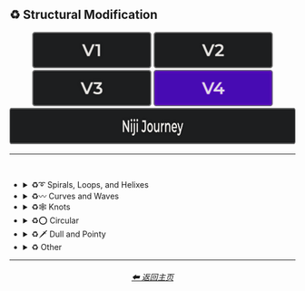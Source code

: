 <h2>♻ Structural Modification</h2>

<div align="center">

[<img src="/Images/Repo_Parts/Buttons/Version_Buttons/button_version_V1_inactive.webp?raw=true" alt="MidJourney V1" height="64" />](/Pages/MJ_V1/Style_Pages/Sphere/Structural_Modification.md)
[<img src="/Images/Repo_Parts/Buttons/Version_Buttons/button_version_V2_inactive.webp?raw=true" alt="MidJourney V2" height="64" />](/Pages/MJ_V2/Style_Pages/Sphere/Structural_Modification.md)
[<img src="/Images/Repo_Parts/Buttons/Version_Buttons/button_version_V3_inactive.webp?raw=true" alt="MidJourney V3" height="64" />](/Pages/MJ_V3/Style_Pages/Just_The_Style/Structural_Modification.md)
[<img src="/Images/Repo_Parts/Buttons/Version_Buttons/button_version_V4_active.webp?raw=true" alt="MidJourney V4" height="64" />](/Pages/MJ_V4/Style_Pages/Just_The_Style/Structural_Modification.md)
<br>
[<img src="/Images/Repo_Parts/Buttons/Version_Buttons/button_version_niji_inactive_full.webp?raw=true" alt="Niji Journey" height="64" />](/Pages/Niji_Journey/Style_Pages/Structural_Modification.md)

</div>

<hr>
<br>


- <details><summary>♻➰ Spirals, Loops, and Helixes</summary><p><div align="center">

    | Whirl | Spiraling | Spiral |
    | :-: | :-: | :-: |
    | <img src="/Images/MJ_V4/V4_Alpha_3.5/Midjourney_Styles/Whirl.webp?raw=true" width="256" /> | <img src="/Images/MJ_V4/V4_Alpha_3.5/Midjourney_Styles/Spiraling.webp?raw=true" width="256" /> | <img src="/Images/MJ_V4/V4_Alpha_3.5/Midjourney_Styles/Spiral.webp?raw=true" width="256" /> |
    
    <br>

    | Hyperbolic Spiral | Euler Spiral | Fermat's Spiral |
    | :-: | :-: | :-: |
    | <img src="/Images/MJ_V4/V4_Alpha_3.5/Midjourney_Styles/Hyperbolic_Spiral.webp?raw=true" width="256" /> | <img src="/Images/MJ_V4/V4_Alpha_3.5/Midjourney_Styles/Euler_Spiral.webp?raw=true" width="256" /> | <img src="/Images/MJ_V4/V4_Alpha_3.5/Midjourney_Styles/Fermats_Spiral.webp?raw=true" width="256" /> |

    <br>

    | Logarithmic Spiral | Doyle Spiral | Triskelion |
    | :-: | :-: | :-: |
    | <img src="/Images/MJ_V4/V4_Alpha_3.5/Midjourney_Styles/Logarithmic_Spiral.webp?raw=true" width="256" /> | <img src="/Images/MJ_V4/V4_Alpha_3.5/Midjourney_Styles/Doyle_Spiral.webp?raw=true" width="256" /> | <img src="/Images/MJ_V4/V4_Alpha_3.5/Midjourney_Styles/Triskelion.webp?raw=true" width="256" /> |

    <br>

    | Spiral of Theodorus | Archimedean Spiral | Golden Spiral |
    | :-: | :-: | :-: |
    | <img src="/Images/MJ_V4/V4_Alpha_3.5/Midjourney_Styles/Spiral_of_Theodorus.webp?raw=true" width="256" /> | <img src="/Images/MJ_V4/V4_Alpha_3.5/Midjourney_Styles/Archimedean_Spiral.webp?raw=true" width="256"/> | <img src="/Images/MJ_V4/V4_Alpha_3.5/Midjourney_Styles/Golden_Spiral.webp?raw=true" width="256" /> |

    <br>

    | Spiral Stairs | Spiral Staircase |
    | :-: | :-: |
    | <img src="/Images/MJ_V4/V4_Alpha_3.5/Midjourney_Styles/Spiral_Stairs.webp?raw=true" width="256" /> | <img src="/Images/MJ_V4/V4_Alpha_3.5/Midjourney_Styles/Spiral_Staircase.webp?raw=true" width="256" /> |

    <br>
    
    | Loop-De-Loop | Loopy |
    | :-: | :-: |
    | <img src="/Images/MJ_V4/V4_Alpha_3.5/Midjourney_Styles/Loop-de-loop.webp?raw=true" width="256" /> | <img src="/Images/MJ_V4/V4_Alpha_3.5/Midjourney_Styles/Loopy.webp?raw=true" width="256" /> |

    <br>

    | Helix | Double-Helix |
    | :-: | :-: |
    | <img src="/Images/MJ_V4/V4_Alpha_3.5/Midjourney_Styles/Helix.webp?raw=true" width="256" /> | <img src="/Images/MJ_V4/V4_Alpha_3.5/Midjourney_Styles/Double-Helix.webp?raw=true" width="256" /> |

    <br>
    
    | Twisted | Coiled |
    | :-: | :-: |
    | <img src="/Images/MJ_V4/V4_Alpha_3.5/Midjourney_Styles/Twisted.webp?raw=true" width="256" /> | <img src="/Images/MJ_V4/V4_Alpha_3.5/Midjourney_Styles/Coiled.webp?raw=true" width="256" /> |

  </div></p></details>



- <details><summary>♻〰 Curves and Waves</summary><p><div align="center">

    | Wave | Wavy |
    | :-: | :-: |
    | <img src="/Images/MJ_V4/V4_Alpha_3.5/Midjourney_Styles/Wave.webp?raw=true" width="256" /> | <img src="/Images/MJ_V4/V4_Alpha_3.5/Midjourney_Styles/Wavy.webp?raw=true" width="256" /> |

    <br>

    | Curve | Bezier Curve |
    | :-: | :-: |
    | <img src="/Images/MJ_V4/V4_Alpha_3.5/Midjourney_Styles/Curve.webp?raw=true" width="256" /> | <img src="/Images/MJ_V4/V4_Alpha_3.5/Midjourney_Styles/Bezier_Curve.webp?raw=true" width="256" /> |

    <br>

    | Curvaceous | Curvilinear | Sinuous |
    | :-: | :-: | :-: |
    | <img src="/Images/MJ_V4/V4_Alpha_3.5/Midjourney_Styles/Curvaceous.webp?raw=true" width="256" /> | <img src="/Images/MJ_V4/V4_Alpha_3.5/Midjourney_Styles/Curvilinear.webp?raw=true" width="256" /> | <img src="/Images/MJ_V4/V4_Alpha_3.5/Midjourney_Styles/Sinuous.webp?raw=true" width="256" /> |

    <br>
    
    | Curlicue |
    | :-: |
    | <img src="/Images/MJ_V4/V4_Alpha_3.5/Midjourney_Styles/Curlicue.webp?raw=true" width="256" /> |

    <br>
    
    | Ripple | Squiggly |
    | :-: | :-: |
    | <img src="/Images/MJ_V4/V4_Alpha_3.5/Midjourney_Styles/Ripple.webp?raw=true" width="256" /> | <img src="/Images/MJ_V4/V4_Alpha_3.5/Midjourney_Styles/Squiggly.webp?raw=true" width="256" /> |

    <br>

    | Dimpled | Incurved | Incurvate |
    | :-: | :-: | :-: |
    | <img src="/Images/MJ_V4/V4_Alpha_3.5/Midjourney_Styles/Dimpled.webp?raw=true" width="256" /> | <img src="/Images/MJ_V4/V4_Alpha_3.5/Midjourney_Styles/Incurved.webp?raw=true" width="256" /> | <img src="/Images/MJ_V4/V4_Alpha_3.5/Midjourney_Styles/Incurvate.webp?raw=true" width="256" /> |

    <br>

    | Arched | Arciform |
    | :-: | :-: |
    | <img src="/Images/MJ_V4/V4_Alpha_3.5/Midjourney_Styles/Arched.webp?raw=true" width="256" /> | <img src="/Images/MJ_V4/V4_Alpha_3.5/Midjourney_Styles/Arciform.webp?raw=true" width="256" /> |

    <br>

    | Arrondi | Sigmoid |
    | :-: | :-: |
    | <img src="/Images/MJ_V4/V4_Alpha_3.5/Midjourney_Styles/Arrondi.webp?raw=true" width="256" /> | <img src="/Images/MJ_V4/V4_Alpha_3.5/Midjourney_Styles/Sigmoid.webp?raw=true" width="256" /> |

    <br>

    | Serpentine |
    | :-: |
    | <img src="/Images/MJ_V4/V4_Alpha_3.5/Midjourney_Styles/Serpentine.webp?raw=true" width="256" /> |

  </div></p></details>


- <details><summary>♻🕸 Knots</summary><p><div align="center">

    | Knot | Unknot |
    | :-: | :-: |
    | <img src="/Images/MJ_V4/V4_Alpha_3.5/Midjourney_Styles/Knot.webp?raw=true" width="256" /> | <img src="/Images/MJ_V4/V4_Alpha_3.5/Midjourney_Styles/Unknot.webp?raw=true" width="256" /> |

    <br>

    | Entangled | Entanglement |
    | :-: | :-: |
    | <img src="/Images/MJ_V4/V4_Alpha_3.5/Midjourney_Styles/Entangled.webp?raw=true" width="256" /> | <img src="/Images/MJ_V4/V4_Alpha_3.5/Midjourney_Styles/Entanglement.webp?raw=true" width="256" /> |

    <br>

    | Celtic Knot | Pretzel Knot |
    | :-: | :-: |
    | <img src="/Images/MJ_V4/V4_Alpha_3.5/Midjourney_Styles/Celtic_Knot.webp?raw=true" width="256" /> | <img src="/Images/MJ_V4/V4_Alpha_3.5/Midjourney_Styles/Pretzel_Knot.webp?raw=true" width="256" /> |

  </div></p></details>


- <details><summary>♻⭕ Circular</summary><p><div align="center">

    | Circle | Circular |
    | :-: | :-: |
    | <img src="/Images/MJ_V4/V4_Alpha_3.5/Midjourney_Styles/Circle.webp?raw=true" width="256" /> | <img src="/Images/MJ_V4/V4_Alpha_3.5/Midjourney_Styles/Circular.webp?raw=true" width="256" /> |

    <br>
    
    | Rounded | Spherize | Spherical |
    | :-: | :-: | :-: |
    | <img src="/Images/MJ_V4/V4_Alpha_3.5/Midjourney_Styles/Rounded.webp?raw=true" width="256" /> | <img src="/Images/MJ_V4/V4_Alpha_3.5/Midjourney_Styles/Spherize.webp?raw=true" width="256" /> | <img src="/Images/MJ_V4/V4_Alpha_3.5/Midjourney_Styles/Spherical.webp?raw=true" width="256" /> |

    <br>

    | Concentric | Concentric Circles | Concentric Rings |
    | :-: | :-: | :-: |
    | <img src="/Images/MJ_V4/V4_Alpha_3.5/Midjourney_Styles/Concentric.webp?raw=true" width="256" /> | <img src="/Images/MJ_V4/V4_Alpha_3.5/Midjourney_Styles/Concentric_Circles.webp?raw=true" width="256" /> | <img src="/Images/MJ_V4/V4_Alpha_3.5/Midjourney_Styles/Concentric_Rings.webp?raw=true" width="256" /> |

    <br>

    | Concentric Spheres | Contour |
    | :-: | :-: |
    | <img src="/Images/MJ_V4/V4_Alpha_3.5/Midjourney_Styles/Concentric_Spheres.webp?raw=true" width="256" /> | <img src="/Images/MJ_V4/V4_Alpha_3.5/Midjourney_Styles/Contour.webp?raw=true" width="256" /> |

    <br>

    | Circinate | Orbicular | Oblique |
    | :-: | :-: | :-: |
    | <img src="/Images/MJ_V4/V4_Alpha_3.5/Midjourney_Styles/Circinate.webp?raw=true" width="256" /> | <img src="/Images/MJ_V4/V4_Alpha_3.5/Midjourney_Styles/Orbicular.webp?raw=true" width="256" /> | <img src="/Images/MJ_V4/V4_Alpha_3.5/Midjourney_Styles/Oblique.webp?raw=true" width="256" /> |

  </div></p></details>


- <details><summary>♻🗡️ Dull and Pointy</summary><p><div align="center">

    | Pointy | Pointed |
    | :-: | :-: |
    | <img src="/Images/MJ_V4/V4_Alpha_3.5/Midjourney_Styles/Pointy.webp?raw=true" width="256" /> | <img src="/Images/MJ_V4/V4_Alpha_3.5/Midjourney_Styles/Pointed.webp?raw=true" width="256" /> |

  </div></p></details>


- <details><summary>♻ Other</summary><p><div align="center">

    | Zig-Zag | Deflate | Inflate |
    | :-: | :-: | :-: |
    | <img src="/Images/MJ_V4/V4_Alpha_3.5/Midjourney_Styles/Zig-Zag.webp?raw=true" width="256" /> | <img src="/Images/MJ_V4/V4_Alpha_3.5/Midjourney_Styles/Deflate.webp?raw=true" width="256" /> | <img src="/Images/MJ_V4/V4_Alpha_3.5/Midjourney_Styles/Inflate.webp?raw=true" width="256" /> |

    <br>
    
    | Fold | Folds |
    | :-: | :-: |
    | <img src="/Images/MJ_V4/V4_Alpha_3.6/Midjourney_Styles/Fold.webp?raw=true" width="256" /> | <img src="/Images/MJ_V4/V4_Alpha_3.6/Midjourney_Styles/Folds.webp?raw=true" width="256" /> |

    <br>

    | Incline | Declinate | Biflected |
    | :-: | :-: | :-: |
    | <img src="/Images/MJ_V4/V4_Alpha_3.5/Midjourney_Styles/Incline.webp?raw=true" width="256" /> | <img src="/Images/MJ_V4/V4_Alpha_3.5/Midjourney_Styles/Declinate.webp?raw=true" width="256" /> | <img src="/Images/MJ_V4/V4_Alpha_3.5/Midjourney_Styles/Biflected.webp?raw=true" width="256" /> |

    <br>

    | Hollow | Enbowed |
    | :-: | :-: |
    | <img src="/Images/MJ_V4/V4_Alpha_3.5/Midjourney_Styles/Hollow.webp?raw=true" width="256" /> | <img src="/Images/MJ_V4/V4_Alpha_3.5/Midjourney_Styles/Enbowed.webp?raw=true" width="256" /> |

  </div></p></details>

<hr>
<div align="center">
    <h6><a href="/README.md">⬅ 返回主页</a></h6>
</div>